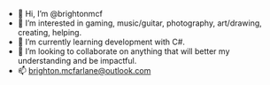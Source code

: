 - 👋 Hi, I’m @brightonmcf
- 👀 I’m interested in gaming, music/guitar, photography, art/drawing, creating, helping.
- 🌱 I’m currently learning development with C#.
- 💞️ I’m looking to collaborate on anything that will better my understanding and be impactful.
- 📫 brighton.mcfarlane@outlook.com

<!---
brightonmcf/brightonmcf is a ✨ special ✨ repository because its `README.md` (this file) appears on your GitHub profile.
You can click the Preview link to take a look at your changes.
--->
